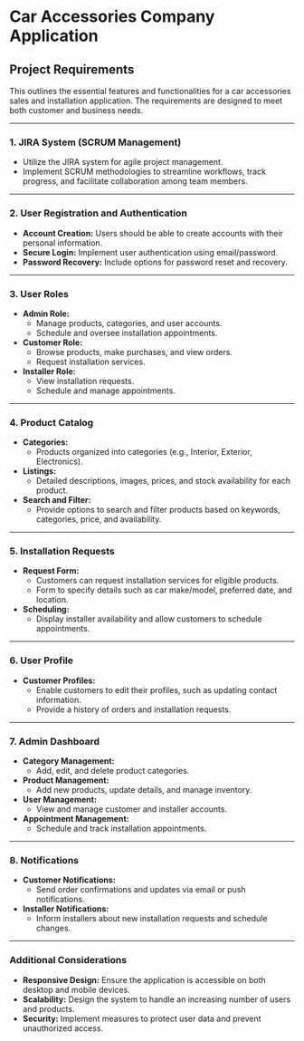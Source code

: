 # Car Accessories Company Application

## Project Requirements

This outlines the essential features and functionalities for a car accessories sales and installation application. The requirements are designed to meet both customer and business needs.

---

### 1. JIRA System (SCRUM Management)
- Utilize the JIRA system for agile project management.
- Implement SCRUM methodologies to streamline workflows, track progress, and facilitate collaboration among team members.

---

### 2. User Registration and Authentication
- **Account Creation:** Users should be able to create accounts with their personal information.
- **Secure Login:** Implement user authentication using email/password.
- **Password Recovery:** Include options for password reset and recovery.

---

### 3. User Roles
- **Admin Role:**
  - Manage products, categories, and user accounts.
  - Schedule and oversee installation appointments.
- **Customer Role:**
  - Browse products, make purchases, and view orders.
  - Request installation services.
- **Installer Role:**
  - View installation requests.
  - Schedule and manage appointments.

---

### 4. Product Catalog
- **Categories:**
  - Products organized into categories (e.g., Interior, Exterior, Electronics).
- **Listings:**
  - Detailed descriptions, images, prices, and stock availability for each product.
- **Search and Filter:**
  - Provide options to search and filter products based on keywords, categories, price, and availability.

---

### 5. Installation Requests
- **Request Form:**
  - Customers can request installation services for eligible products.
  - Form to specify details such as car make/model, preferred date, and location.
- **Scheduling:**
  - Display installer availability and allow customers to schedule appointments.

---

### 6. User Profile
- **Customer Profiles:**
  - Enable customers to edit their profiles, such as updating contact information.
  - Provide a history of orders and installation requests.

---

### 7. Admin Dashboard
- **Category Management:**
  - Add, edit, and delete product categories.
- **Product Management:**
  - Add new products, update details, and manage inventory.
- **User Management:**
  - View and manage customer and installer accounts.
- **Appointment Management:**
  - Schedule and track installation appointments.

---

### 8. Notifications
- **Customer Notifications:**
  - Send order confirmations and updates via email or push notifications.
- **Installer Notifications:**
  - Inform installers about new installation requests and schedule changes.

---

### Additional Considerations
- **Responsive Design:** Ensure the application is accessible on both desktop and mobile devices.
- **Scalability:** Design the system to handle an increasing number of users and products.
- **Security:** Implement measures to protect user data and prevent unauthorized access.

